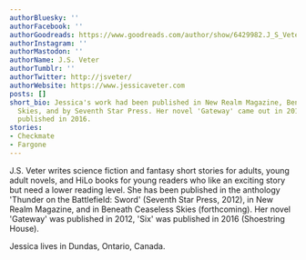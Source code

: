 ```yaml
---
authorBluesky: ''
authorFacebook: ''
authorGoodreads: https://www.goodreads.com/author/show/6429982.J_S_Veter
authorInstagram: ''
authorMastodon: ''
authorName: J.S. Veter
authorTumblr: ''
authorTwitter: http://jsveter/
authorWebsite: https://www.jessicaveter.com
posts: []
short_bio: Jessica's work had been published in New Realm Magazine, Beneath Ceaseless
  Skies, and by Seventh Star Press. Her novel 'Gateway' came out in 2012. 'Six' was
  published in 2016.
stories:
- Checkmate
- Fargone
---
```


J.S. Veter writes science fiction and fantasy short stories for adults, young adult novels, and HiLo books for young readers who like an exciting story but need a lower reading level. She has been published in the anthology 'Thunder on the Battlefield: Sword' (Seventh Star Press, 2012), in New Realm Magazine, and in Beneath Ceaseless Skies (forthcoming). Her novel 'Gateway' was published in 2012, 'Six' was published in 2016 (Shoestring House).

Jessica lives in Dundas, Ontario, Canada.
